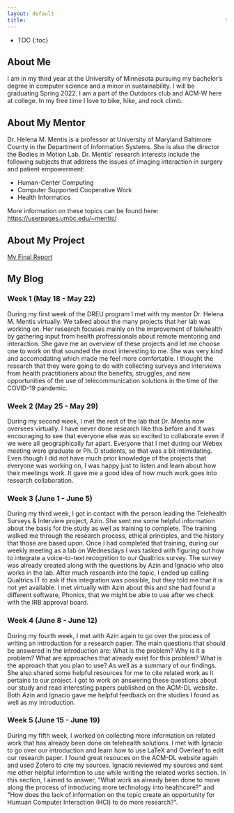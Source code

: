 ```yaml
---
layout: default
title:                                                                Summer 2020 DREU Project Site
---
```

* TOC
{:toc}
## About Me

I am in my third year at the University of Minnesota pursuing my bachelor’s degree in computer science and a minor in sustainability. I will be graduating Spring 2022. I am a part of the Outdoors club and ACM-W here at college. In my free time I love to bike, hike, and rock climb.


## About My Mentor
Dr. Helena M. Mentis is a professor at University of Maryland Baltimore County in the Department of Information Systems. She is also the director the Bodies in Motion Lab.
Dr. Mentis' research interests include the following subjects that address the issues of imaging interaction in surgery and patient empowerment: 

  - Human-Center Computing
  - Computer Supported Cooperative Work
  - Health Informatics 
  
  More information on these topics can be found here: <https://userpages.umbc.edu/~mentis/>
  

## About My Project


[My Final Report](files/finalreport.pdf)

## My Blog
### Week 1 (May 18 - May 22) <br/>
During my first week of the DREU program I met with my mentor Dr. Helena M. Mentis virtually. We talked about the many projects that her lab was working on. Her research focuses mainly on the improvement of telehealth by gathering input from health profressionals about remote mentoring and interaction. She gave me an overview of these projects and let me choose one to work on that sounded the most interesting to me. She was very kind and accomodating which made me feel more comfortable. I thought the research that they were going to do with collecting surveys and interviews from health practitioners about the benefits, struggles, and new opportunities of the use of telecommunication solutions in the time of the COVID-19 pandemic. 

### Week 2 (May 25 - May 29) <br/>
During my second week, I met the rest of the lab that Dr. Mentis now oversees virtually. I have never done research like this before and it was encouraging to see that everyone else was so excited to collaborate even if we were all geographically far apart. Everyone that I met during our Webex meeting were graduate or Ph. D students, so that was a bit intimidating. Even though I did not have much prior knowledge of the projects that everyone was working on, I was happy just to listen and learn about how their meetings work. It gave me a good idea of how much work goes into research collaboration. 

### Week 3 (June 1 - June 5) <br/>
During my third week, I got in contact with the person leading the Telehealth Surveys & Interview project, Azin. She sent me some helpful information about the basis for the study as well as training to complete. The training walked me through the research process, ethical principles, and the history that those are based upon. Once I had completed that training, during our weekly meeting as a lab on Wednesdays I was tasked with figuring out how to integrate a voice-to-text recognition to our Qualtrics survey. The survey was already created along with the questions by Azin and Ignacio who also works in the lab. After much research into the topic, I ended up calling Qualtrics IT to ask if this integration was possible, but they told me that it is not yet available. I met virtually with Azin about this and she had found a different software, Phonics, that we might be able to use after we check with the IRB approval board. 

### Week 4 (June 8 - June 12) <br/>
During my fourth week, I met with Azin again to go over the process of writing an introduction for a research paper. The main questions that should be answered in the introduction are: What is the problem? Why is it a problem? What are approaches that already exist for this problem? What is the approach that you plan to use? As well as a summary of our findings. She also shared some helpful resources for me to cite related work as it pertains to our project. I got to work on answering these questions about our study and read interesting papers published on the ACM-DL website. Both Azin and Ignacio gave me helpful feedback on the studies I found as well as my introduction. 

### Week 5 (June 15 - June 19) <br/>
During my fifth week, I worked on collecting more information on related work that has already been done on telehealth solutions. I met with Ignacio to go over our introduction and learn how to use LaTeX and Overleaf to edit our research paper. I found great resouces on the ACM-DL website again and used Zotero to cite my sources. Ignacio reviewed my sources and sent me other helpful informtion to use while writing the related works section. In this section, I aimed to answer, "What work as already been done to move along the process of introducing more technology into healthcare?" and "How does the lack of information on the topic create an opportunity for Humuan Computer Interaction (HCI) to do more research?".

